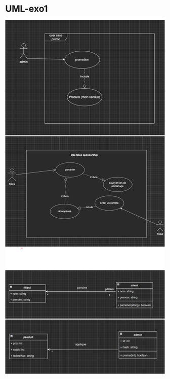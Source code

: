 # UML-exo1

![](img/capt_promo.png)
![](img/capt_sponsorship.png)
![](img/sponsorship_diagram.png)
![](img/promo_diagram.png)